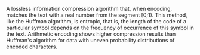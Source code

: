 A lossless information compression algorithm that, when encoding, matches the text with a real number from the segment [0;1). This method, like the Huffman algorithm, is entropic, that is, the length of the code of a particular symbol depends on the frequency of occurrence of this symbol in the text. Arithmetic encoding shows higher compression results than Huffman's algorithm for data with uneven probability distributions of encoded characters. 
